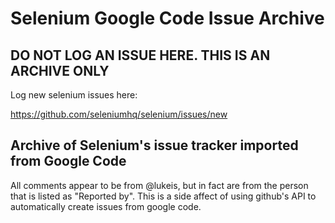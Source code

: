 # Selenium Google Code Issue Archive

## DO NOT LOG AN ISSUE HERE. THIS IS AN ARCHIVE ONLY

Log new selenium issues here:

https://github.com/seleniumhq/selenium/issues/new

## Archive of Selenium's issue tracker imported from Google Code

All comments appear to be from @lukeis, but in fact are from the person that is listed as "Reported by". This is a side affect of using github's API to automatically create issues from google code.
